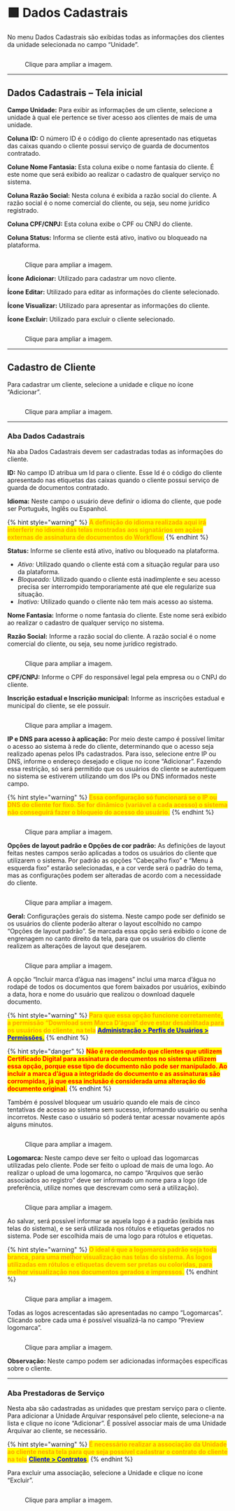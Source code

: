 # 🟩 Dados Cadastrais

No menu Dados Cadastrais são exibidas todas as informações dos clientes da unidade selecionada no campo “Unidade”.&#x20;

<figure><img src="../.gitbook/assets/clientes8.png" alt=""><figcaption><p>Clique para ampliar a imagem.</p></figcaption></figure>

***

## Dados Cadastrais – Tela inicial&#x20;

**Campo Unidade:** Para exibir as informações de um cliente, selecione a unidade à qual ele pertence se tiver acesso aos clientes de mais de uma unidade.  &#x20;

**Coluna ID:** O número ID é o código do cliente apresentado nas etiquetas das caixas quando o cliente possui serviço de guarda de documentos contratado. &#x20;

**Colune Nome Fantasia:** Esta coluna exibe o nome fantasia do cliente. É este nome que será exibido ao realizar o cadastro de qualquer serviço no sistema.   &#x20;

**Coluna Razão Social:** Nesta coluna é exibida a razão social do cliente. A razão social é o nome comercial do cliente, ou seja, seu nome jurídico registrado. &#x20;

**Coluna CPF/CNPJ:** Esta coluna exibe o CPF ou CNPJ do cliente. &#x20;

**Coluna Status:** Informa se cliente está ativo, inativo ou bloqueado na plataforma.  &#x20;

<figure><img src="../.gitbook/assets/cliente01.png" alt=""><figcaption><p>Clique para ampliar a imagem.</p></figcaption></figure>

**Ícone Adicionar:** Utilizado para cadastrar um novo cliente. &#x20;

**Ícone Editar:** Utilizado para editar as informações do cliente selecionado. &#x20;

**Ícone Visualizar:** Utilizado para apresentar as informações do cliente.  &#x20;

**Ícone Excluir:** Utilizado para excluir o cliente selecionado. &#x20;

<figure><img src="../.gitbook/assets/cliente02.png" alt=""><figcaption><p>Clique para ampliar a imagem.</p></figcaption></figure>

***

## Cadastro de Cliente&#x20;

Para cadastrar um cliente, selecione a unidade e clique no ícone “Adicionar”.&#x20;

<figure><img src="../.gitbook/assets/cliente03.png" alt=""><figcaption><p>Clique para ampliar a imagem.</p></figcaption></figure>

***

### Aba Dados Cadastrais&#x20;

Na aba Dados Cadastrais devem ser cadastradas todas as informações do cliente. &#x20;

**ID:** No campo ID atribua um Id para o cliente. Esse Id é o código do cliente apresentado nas etiquetas das caixas quando o cliente possui serviço de guarda de documentos contratado. &#x20;

**Idioma:** Neste campo o usuário deve definir o idioma do cliente, que pode ser Português, Inglês ou Espanhol. &#x20;

{% hint style="warning" %}
<mark style="color:orange;">**A definição do idioma realizada aqui irá interferir no idioma das telas mostradas aos signatários em ações externas de assinatura de documentos do Workflow.**</mark>
{% endhint %}

**Status:** Informe se cliente está ativo, inativo ou bloqueado na plataforma. &#x20;

* _Ativo:_ Utilizado quando o cliente está com a situação regular para uso da plataforma.&#x20;
* _Bloqueado:_ Utilizado quando o cliente está inadimplente e seu acesso precisa ser interrompido temporariamente até que ele regularize sua situação.&#x20;
* _Inativo:_ Utilizado quando o cliente não tem mais acesso ao sistema.&#x20;

**Nome Fantasia:** Informe o nome fantasia do cliente. Este nome será exibido ao realizar o cadastro de qualquer serviço no sistema.   &#x20;

**Razão Social:** Informe a razão social do cliente. A razão social é o nome comercial do cliente, ou seja, seu nome jurídico registrado. &#x20;

<figure><img src="../.gitbook/assets/cliente04.png" alt=""><figcaption><p>Clique para ampliar a imagem.</p></figcaption></figure>

**CPF/CNPJ:** Informe o CPF do responsável legal pela empresa ou o CNPJ do cliente.&#x20;

**Inscrição estadual e Inscrição municipal:** Informe as inscrições estadual e municipal do cliente, se ele possuir.&#x20;

<figure><img src="../.gitbook/assets/cliente05.png" alt=""><figcaption><p>Clique para ampliar a imagem.</p></figcaption></figure>

**IP e DNS para acesso à aplicação:** Por meio deste campo é possível limitar o acesso ao sistema à rede do cliente, determinando que o acesso seja realizado apenas pelos IPs cadastrados. Para isso, selecione entre IP ou DNS, informe o endereço desejado e clique no ícone “Adicionar”. Fazendo essa restrição, só será permitido que os usuários do cliente se autentiquem no sistema se estiverem utilizando um dos IPs ou DNS informados neste campo. &#x20;

{% hint style="warning" %}
<mark style="color:orange;">**Essa configuração só funcionará se o IP ou DNS do cliente for fixo. Se for dinâmico (variável a cada acesso) o sistema não conseguirá fazer o bloqueio do acesso do usuário.**</mark>&#x20;
{% endhint %}

<figure><img src="../.gitbook/assets/cliente06.png" alt=""><figcaption><p>Clique para ampliar a imagem.</p></figcaption></figure>

**Opções de layout padrão e Opções de cor padrão:** As definições de layout feitas nestes campos serão aplicadas a todos os usuários do cliente que utilizarem o sistema. Por padrão as opções “Cabeçalho fixo” e “Menu à esquerda fixo” estarão selecionadas, e a cor verde será o padrão do tema, mas as configurações podem ser alteradas de acordo com a necessidade do cliente.&#x20;

<figure><img src="../.gitbook/assets/cliente07.png" alt=""><figcaption><p>Clique para ampliar a imagem.</p></figcaption></figure>

**Geral:** Configurações gerais do sistema. Neste campo pode ser definido se os usuários do cliente poderão alterar o layout escolhido no campo “Opções de layout padrão”. Se marcada essa opção será exibido o ícone de engrenagem no canto direito da tela, para que os usuários do cliente realizem as alterações de layout que desejarem.&#x20;

<figure><img src="../.gitbook/assets/cliente08.png" alt=""><figcaption><p>Clique para ampliar a imagem.</p></figcaption></figure>

A opção “Incluir marca d’água nas imagens” inclui uma marca d’água no rodapé de todos os documentos que forem baixados por usuários, exibindo a data, hora e nome do usuário que realizou o download daquele documento. &#x20;

{% hint style="warning" %}
<mark style="color:orange;">**Para que essa opção funcione corretamente, a permissão “Download sem Marca D’água” deve estar desabilitada para os usuários do cliente, na tela**</mark> [<mark style="color:blue;">**Administração > Perfis de Usuários > Permissões.**</mark>](../administracao/perfis-de-usuarios.md)&#x20;
{% endhint %}

{% hint style="danger" %}
<mark style="color:red;">**Não é recomendado que clientes que utilizem Certificado Digital para assinatura de documentos no sistema utilizem essa opção, porque esse tipo de documento não pode ser manipulado. Ao incluir a marca d’água a integridade do documento e as assinaturas são corrompidas, já que essa inclusão é considerada uma alteração do documento original.**</mark>&#x20;
{% endhint %}

Também é possível bloquear um usuário quando ele mais de cinco tentativas de acesso ao sistema sem sucesso, informando usuário ou senha incorretos. Neste caso o usuário só poderá tentar acessar novamente após alguns minutos. &#x20;

<figure><img src="../.gitbook/assets/cliente09.png" alt=""><figcaption><p>Clique para ampliar a imagem.</p></figcaption></figure>

**Logomarca:** Neste campo deve ser feito o upload das logomarcas utilizadas pelo cliente. Pode ser feito o upload de mais de uma logo. Ao realizar o upload de uma logomarca, no campo “Arquivos que serão associados ao registro” deve ser informado um nome para a logo (de preferência, utilize nomes que descrevam como será a utilização). &#x20;

<figure><img src="../.gitbook/assets/cliente10.png" alt=""><figcaption><p>Clique para ampliar a imagem.</p></figcaption></figure>

Ao salvar, será possível informar se aquela logo é a padrão (exibida nas telas do sistema), e se será utilizada nos rótulos e etiquetas gerados no sistema. Pode ser escolhida mais de uma logo para rótulos e etiquetas. &#x20;

{% hint style="warning" %}
<mark style="color:orange;">**O ideal é que a logomarca padrão seja toda branca, para uma melhor visualização nas telas do sistema. As logos utilizadas em rótulos e etiquetas devem ser pretas ou coloridas, para melhor visualização nos documentos gerados e impressos.**</mark>&#x20;
{% endhint %}

<figure><img src="../.gitbook/assets/cliente11.png" alt=""><figcaption><p>Clique para ampliar a imagem.</p></figcaption></figure>

Todas as logos acrescentadas são apresentadas no campo “Logomarcas”. Clicando sobre cada uma é possível visualizá-la no campo “Preview logomarca”. &#x20;

<figure><img src="../.gitbook/assets/cliente12.png" alt=""><figcaption><p>Clique para ampliar a imagem.</p></figcaption></figure>

**Observação:** Neste campo podem ser adicionadas informações específicas sobre o cliente.&#x20;

***

### Aba Prestadoras de Serviço&#x20;

Nesta aba são cadastradas as unidades que prestam serviço para o cliente. Para adicionar a Unidade Arquivar responsável pelo cliente, selecione-a na lista e clique no ícone “Adicionar”. É possível associar mais de uma Unidade Arquivar ao cliente, se necessário.&#x20;

{% hint style="warning" %}
<mark style="color:orange;">**É necessário realizar a associação da Unidade ao cliente nesta tela para que seja possível cadastrar o contrato do cliente na tela**</mark> [<mark style="color:blue;">**Cliente > Contratos**</mark>](contratos/)<mark style="color:orange;">**.**</mark>&#x20;
{% endhint %}

Para excluir uma associação, selecione a Unidade e clique no ícone “Excluir”.   &#x20;

<figure><img src="../.gitbook/assets/cliente13.png" alt=""><figcaption><p>Clique para ampliar a imagem.</p></figcaption></figure>
